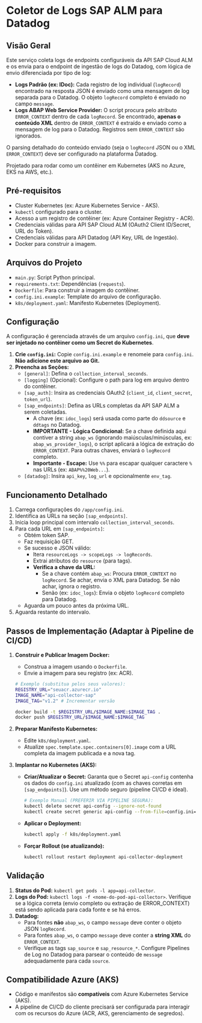 # Coletor de Logs SAP ALM para Datadog

## Visão Geral

Este serviço coleta logs de endpoints configuráveis da API SAP Cloud ALM e os envia para o endpoint de ingestão de logs do Datadog, com lógica de envio diferenciada por tipo de log:

* **Logs Padrão (ex: IDoc):** Cada registro de log individual (`logRecord`) encontrado na resposta JSON é enviado como uma mensagem de log separada para o Datadog. O objeto `logRecord` completo é enviado no campo `message`.
* **Logs ABAP Web Service Provider:** O script procura pelo atributo `ERROR_CONTEXT` dentro de cada `logRecord`. Se encontrado, **apenas o conteúdo XML** dentro de `ERROR_CONTEXT` é extraído e enviado como a mensagem de log para o Datadog. Registros sem `ERROR_CONTEXT` são ignorados.

O parsing detalhado do conteúdo enviado (seja o `logRecord` JSON ou o XML `ERROR_CONTEXT`) deve ser configurado na plataforma Datadog.

Projetado para rodar como um contêiner em Kubernetes (AKS no Azure, EKS na AWS, etc.).

## Pré-requisitos

* Cluster Kubernetes (ex: Azure Kubernetes Service - AKS).
* `kubectl` configurado para o cluster.
* Acesso a um registro de contêiner (ex: Azure Container Registry - ACR).
* Credenciais válidas para API SAP Cloud ALM (OAuth2 Client ID/Secret, URL do Token).
* Credenciais válidas para API Datadog (API Key, URL de Ingestão).
* Docker para construir a imagem.

## Arquivos do Projeto

* `main.py`: Script Python principal.
* `requirements.txt`: Dependências (`requests`).
* `Dockerfile`: Para construir a imagem do contêiner.
* `config.ini.example`: Template do arquivo de configuração.
* `k8s/deployment.yaml`: Manifesto Kubernetes (Deployment).

## Configuração

A configuração é gerenciada através de um arquivo `config.ini`, que **deve ser injetado no contêiner como um Secret do Kubernetes**.

1.  **Crie `config.ini`:** Copie `config.ini.example` e renomeie para `config.ini`. **Não adicione este arquivo ao Git.**
2.  **Preencha as Seções:**
    * `[general]`: Defina o `collection_interval_seconds`.
    * `[logging]` (Opcional): Configure o path para log em arquivo dentro do contêiner.
    * `[sap_auth]`: Insira as credenciais OAuth2 (`client_id`, `client_secret`, `token_url`).
    * `[sap_endpoints]`: Defina as URLs completas da API SAP ALM a serem coletadas.
        * A chave (ex: `idoc_logs`) será usada como parte do `ddsource` e `ddtags` no Datadog.
        * **IMPORTANTE - Lógica Condicional:** Se a chave definida aqui contiver a string `abap_ws` (ignorando maiúsculas/minúsculas, ex: `abap_ws_provider_logs`), o script aplicará a lógica de extração do `ERROR_CONTEXT`. Para outras chaves, enviará o `logRecord` completo.
        * **Importante - Escape:** Use `%%` para escapar qualquer caractere `%` nas URLs (ex: `ABAP%%20Web...`).
    * `[datadog]`: Insira `api_key`, `log_url` e opcionalmente `env_tag`.

## Funcionamento Detalhado

1.  Carrega configurações do `/app/config.ini`.
2.  Identifica as URLs na seção `[sap_endpoints]`.
3.  Inicia loop principal com intervalo `collection_interval_seconds`.
4.  Para cada URL em `[sap_endpoints]`:
    * Obtém token SAP.
    * Faz requisição GET.
    * Se sucesso e JSON válido:
        * Itera `resourceLogs -> scopeLogs -> logRecords`.
        * Extrai atributos do `resource` (para tags).
        * **Verifica a chave da URL:**
            * Se a chave contém `abap_ws`: Procura `ERROR_CONTEXT` no `logRecord`. Se achar, envia o XML para Datadog. Se não achar, ignora o registro.
            * Senão (ex: `idoc_logs`): Envia o objeto `logRecord` completo para Datadog.
    * Aguarda um pouco antes da próxima URL.
5.  Aguarda restante do intervalo.

## Passos de Implementação (Adaptar à Pipeline de CI/CD)

1.  **Construir e Publicar Imagem Docker:**
    * Construa a imagem usando o `Dockerfile`.
    * Envie a imagem para seu registro (ex: ACR).
    ```bash
    # Exemplo (substitua pelos seus valores):
    REGISTRY_URL="seuacr.azurecr.io"
    IMAGE_NAME="api-collector-sap"
    IMAGE_TAG="v1.2" # Incrementar versão

    docker build -t $REGISTRY_URL/$IMAGE_NAME:$IMAGE_TAG .
    docker push $REGISTRY_URL/$IMAGE_NAME:$IMAGE_TAG
    ```

2.  **Preparar Manifesto Kubernetes:**
    * Edite `k8s/deployment.yaml`.
    * Atualize `spec.template.spec.containers[0].image` com a URL completa da imagem publicada e a nova tag.

3.  **Implantar no Kubernetes (AKS):**
    * **Criar/Atualizar o Secret:** Garanta que o Secret `api-config` contenha os dados do `config.ini` atualizado (com as chaves corretas em `[sap_endpoints]`). Use um método seguro (pipeline CI/CD é ideal).
        ```bash
        # Exemplo Manual (PREFERIR VIA PIPELINE SEGURA):
        kubectl delete secret api-config --ignore-not-found
        kubectl create secret generic api-config --from-file=config.ini=/caminho/para/seu/config.ini_real
        ```
    * **Aplicar o Deployment:**
        ```bash
        kubectl apply -f k8s/deployment.yaml
        ```
    * **Forçar Rollout (se atualizando):**
        ```bash
        kubectl rollout restart deployment api-collector-deployment
        ```

## Validação

1.  **Status do Pod:** `kubectl get pods -l app=api-collector`.
2.  **Logs do Pod:** `kubectl logs -f <nome-do-pod-api-collector>`. Verifique se a lógica correta (envio completo ou extração de ERROR_CONTEXT) está sendo aplicada para cada fonte e se há erros.
3.  **Datadog:**
    * Para fontes **não** `abap_ws`, o campo `message` deve conter o objeto JSON `logRecord`.
    * Para fontes `abap_ws`, o campo `message` deve conter a **string XML** do `ERROR_CONTEXT`.
    * Verifique as tags `sap_source` e `sap_resource_*`. Configure Pipelines de Log no Datadog para parsear o conteúdo de `message` adequadamente para cada `source`.

## Compatibilidade Azure (AKS)

* Código e manifestos são **compatíveis** com Azure Kubernetes Service (AKS).
* A pipeline de CI/CD do cliente precisará ser configurada para interagir com os recursos do Azure (ACR, AKS, gerenciamento de segredos).
